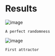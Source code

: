 # Results

![image](https://github.com/invpe/Attracthor/assets/106522950/3ea6607d-5b0c-408b-b23a-033d0a9d1869)

`A perfect randomness`


![image](https://github.com/invpe/Attracthor/assets/106522950/285097e0-ecc6-4c0b-baac-379c850376b4)

`First attractor`


